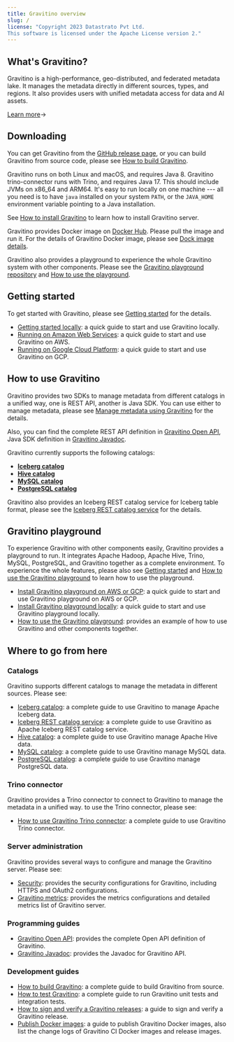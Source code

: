 ```yaml
---
title: Gravitino overview
slug: /
license: "Copyright 2023 Datastrato Pvt Ltd.
This software is licensed under the Apache License version 2."
---
```


## What's Gravitino?

Gravitino is a high-performance, geo-distributed, and federated metadata lake. It manages the
metadata directly in different sources, types, and regions. It also provides users with unified
metadata access for data and AI assets.

[Learn more](./overview.md)&rarr;

## Downloading

You can get Gravitino from the [GitHub release page](https://github.com/datastrato/gravitino/releases),
or you can build Gravitino from source code, please see [How to build Gravitino](./how-to-build.md).

Gravitino runs on both Linux and macOS, and requires Java 8. Gravitino trino-connector runs with
Trino, and requires Java 17. This should include JVMs on x86_64 and
ARM64. It's easy to run locally on one machine --- all you need is to have `java` installed on
your system `PATH`, or the `JAVA_HOME` environment variable pointing to a Java installation.

See [How to install Gravitino](./how-to-install.md) to learn how to install Gravitino server.

Gravitino provides Docker image on [Docker Hub](https://hub.docker.com/u/datastrato).
Please pull the image and run it. For the details of Gravitino Docker image, please see
[Dock image details](./docker-image-details.md).

Gravitino also provides a playground to experience the whole Gravitino system with other components.
Please see the [Gravitino playground repository](https://github.com/datastrato/gravitino-playground)
and [How to use the playground](./how-to-use-the-playground.md).

## Getting started

To get started with Gravitino, please see [Getting started](./getting-started.md) for the details.

* [Getting started locally](./getting-started.md#getting-started-locally): a quick guide to start
  and use Gravitino locally.
* [Running on Amazon Web Services](./getting-started.md#getting-started-on-amazon-web-services): a
  quick guide to start and use Gravitino on AWS.
* [Running on Google Cloud Platform](./getting-started.md#getting-started-on-google-cloud-platform):
  a quick guide to start and use Gravitino on GCP.

## How to use Gravitino

Gravitino provides two SDKs to manage metadata from different catalogs in a unified way, one is
REST API, another is Java SDK. You can use either to manage metadata, please see
[Manage metadata using Gravitino](./manage-metadata-using-gravitino.md) for the details.

Also, you can find the complete REST API definition in
[Gravitino Open API](./api/rest/gravitino-rest-api),
Java SDK definition in [Gravitino Javadoc](pathname:///docs/0.3.0/api/java/index.html).

Gravitino currently supports the following catalogs:

* [**Iceberg catalog**](./lakehouse-iceberg-catalog.md)
* [**Hive catalog**](./apache-hive-catalog.md)
* [**MySQL catalog**](./jdbc-mysql-catalog.md)
* [**PostgreSQL catalog**](./jdbc-postgresql-catalog.md)

Gravitino also provides an Iceberg REST catalog service for Iceberg table format, please see the
[Iceberg REST catalog service](./iceberg-rest-service.md) for the details.

## Gravitino playground

To experience Gravitino with other components easily, Gravitino provides a playground to run. It
integrates Apache Hadoop, Apache Hive, Trino, MySQL, PostgreSQL, and Gravitino together as a
complete environment. To experience the whole features, please also see
[Getting started](./getting-started.md) and [How to use the Gravitino playground](./how-to-use-the-playground.md)
to learn how to use the playground.

* [Install Gravitino playground on AWS or GCP](./getting-started.md#installing-gravitino-playground-on-aws-or-google-cloud-platform):
  a quick guide to start and use Gravitino playground on AWS or GCP.
* [Install Gravitino playground locally](./getting-started.md#installing-gravitino-playground-locally):
  a quick guide to start and use Gravitino playground locally.
* [How to use the Gravitino playground](./how-to-use-the-playground.md): provides an example of how
  to use Gravitino and other components together.

## Where to go from here

### Catalogs

Gravitino supports different catalogs to manage the metadata in different sources. Please see:

* [Iceberg catalog](./lakehouse-iceberg-catalog.md): a complete guide to use Gravitino to
  manage Apache Iceberg data.
* [Iceberg REST catalog service](./iceberg-rest-service.md): a
  complete guide to use Gravitino as Apache Iceberg REST catalog service.
* [Hive catalog](./apache-hive-catalog.md): a complete guide to use Gravitino manage Apache Hive data.
* [MySQL catalog](./jdbc-mysql-catalog.md): a complete guide to use Gravitino manage MySQL data.
* [PostgreSQL catalog](./jdbc-postgresql-catalog.md): a complete guide to use Gravitino manage PostgreSQL data.

### Trino connector

Gravitino provides a Trino connector to connect to Gravitino to manage the metadata in a unified
way. to use the Trino connector, please see:

* [How to use Gravitino Trino connector](./trino-connector/index.md): a complete guide to use Gravitino
  Trino connector.

### Server administration

Gravitino provides several ways to configure and manage the Gravitino server. Please see:

* [Security](./security.md): provides the security configurations for Gravitino, including HTTPS
  and OAuth2 configurations.
* [Gravitino metrics](./metrics.md): provides the metrics configurations and detailed metrics list
  of Gravitino server.

### Programming guides

* [Gravitino Open API](./api/rest/gravitino-rest-api): provides the complete Open API definition of
  Gravitino.
* [Gravitino Javadoc](pathname:///docs/0.3.0/api/java/index.html): provides the Javadoc for Gravitino API.

### Development guides

* [How to build Gravitino](./how-to-build.md): a complete guide to build Gravitino from
  source.
* [How to test Gravitino](./how-to-test.md): a complete guide to run Gravitino unit tests and
  integration tests.
* [How to sign and verify a Gravitino releases](./how-to-sign-releases.md): a guide to sign and verify
  a Gravitino release.
* [Publish Docker images](./publish-docker-images.md): a guide to publish Gravitino Docker images,
  also list the change logs of Gravitino CI Docker images and release images.

